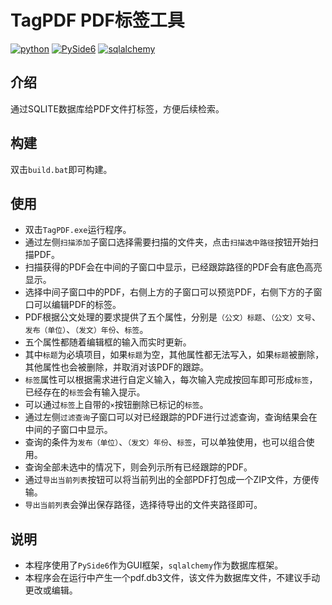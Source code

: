 # TagPDF PDF标签工具

[![python](https://img.shields.io/badge/Python-≥3.10-darkcyan?logo=python&style=flat&labelColor=013243)](https://www.python.org/)
[![PySide6](https://img.shields.io/badge/PySide6-≥6.6-darkcyan?logo=qt&style=flat&labelColor=013243)](https://doc.qt.io/qtforpython/)
[![sqlalchemy](https://img.shields.io/badge/sqlalchemy-≥2.0-darkcyan?logo=sqlalchemy&style=flat&labelColor=013243)](https://www.sqlalchemy.org/)

## 介绍

通过SQLITE数据库给PDF文件打标签，方便后续检索。

## 构建

双击`build.bat`即可构建。

## 使用

- 双击`TagPDF.exe`运行程序。
- 通过左侧`扫描添加`子窗口选择需要扫描的文件夹，点击`扫描选中路径`按钮开始扫描PDF。
- 扫描获得的PDF会在中间的子窗口中显示，已经跟踪路径的PDF会有底色高亮显示。
- 选择中间子窗口中的PDF，右侧上方的子窗口可以预览PDF，右侧下方的子窗口可以编辑PDF的标签。
- PDF根据公文处理的要求提供了五个属性，分别是`（公文）标题`、`（公文）文号`、`发布（单位）`、`（发文）年份`、`标签`。
- 五个属性都随着编辑框的输入而实时更新。
- 其中`标题`为必填项目，如果`标题`为空，其他属性都无法写入，如果`标题`被删除，其他属性也会被删除，并取消对该PDF的跟踪。
- `标签`属性可以根据需求进行自定义输入，每次输入完成按回车即可形成`标签`，已经存在的`标签`会有输入提示。
- 可以通过`标签`上自带的`×`按钮删除已标记的`标签`。
- 通过左侧`过滤查询`子窗口可以对已经跟踪的PDF进行过滤查询，查询结果会在中间的子窗口中显示。
- 查询的条件为`发布（单位）`、`（发文）年份`、`标签`，可以单独使用，也可以组合使用。
- 查询全部未选中的情况下，则会列示所有已经跟踪的PDF。
- 通过`导出当前列表`按钮可以将当前列出的全部PDF打包成一个ZIP文件，方便传输。
- `导出当前列表`会弹出保存路径，选择待导出的文件夹路径即可。

## 说明

- 本程序使用了`PySide6`作为GUI框架，`sqlalchemy`作为数据库框架。
- 本程序会在运行中产生一个pdf.db3文件，该文件为数据库文件，不建议手动更改或编辑。
